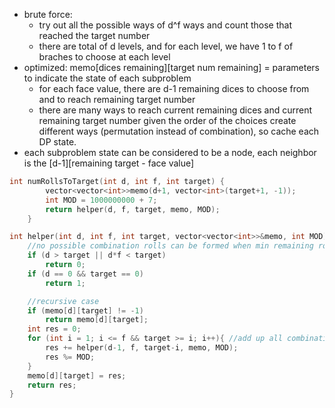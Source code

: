 - brute force:
    - try out all the possible ways of d^f ways and count those that reached the target number
    - there are total of d levels, and for each level, we have 1 to f of braches to choose at each level 
- optimized: memo[dices remaining][target num remaining] = parameters to indicate the state of each subproblem
    - for each face value, there are d-1 remaining dices to choose from and to reach remaining target number
    - there are many ways to reach current remaining dices and current remaining target number given the order of the choices         create different ways (permutation instead of combination), so cache each DP state.
- each subproblem state can be considered to be a node, each neighbor is the [d-1][remaining target - face value]



```cpp
int numRollsToTarget(int d, int f, int target) {
        vector<vector<int>>memo(d+1, vector<int>(target+1, -1));
        int MOD = 1000000000 + 7;
        return helper(d, f, target, memo, MOD);
    }

int helper(int d, int f, int target, vector<vector<int>>&memo, int MOD){
    //no possible combination rolls can be formed when min remaining roll value > target OR max remaining roll value < target
    if (d > target || d*f < target)
        return 0;
    if (d == 0 && target == 0)
        return 1;

    //recursive case
    if (memo[d][target] != -1)
        return memo[d][target];
    int res = 0;
    for (int i = 1; i <= f && target >= i; i++){ //add up all combinations from each neighbor subproblems
        res += helper(d-1, f, target-i, memo, MOD);
        res %= MOD;
    }
    memo[d][target] = res;
    return res;
}
```

